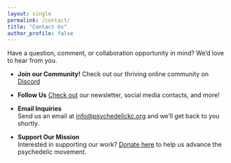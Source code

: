 ```yaml
---
layout: single
permalink: /contact/
title: "Contact Us"
author_profile: false
---
```

Have a question, comment, or collaboration opportunity in mind? We’d love to hear from you.

- **Join our Community!**
    Check out our thriving online community on [Discord](https://discord.gg/YHGye5YGYp)

- **Follow Us**
    [Check out](https://links.psychedelickc.org) our newsletter, social media contacts, and more!

- **Email Inquiries**  
  Send us an email at [info@psychedelickc.org](mailto:info@psychedelickc.org) and we’ll get back to you shortly.

- **Support Our Mission**  
  Interested in supporting our work? [Donate here](https://givebutter.com/pskc) to help us advance the psychedelic movement.

